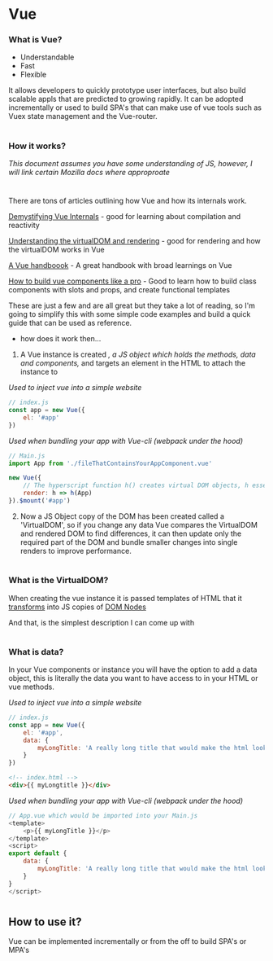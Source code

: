 #
# Vue

### What is Vue?

- Understandable
- Fast
- Flexible

It allows developers to quickly prototype user interfaces, but also build scalable appls that are predicted to growing rapidly. It can be adopted incrementally or used to build SPA's that can make use of vue tools such as Vuex state management and the Vue-router.

#

### How it works?

*This document assumes you have some understanding of JS, however, I will link certain Mozilla docs where approproate*
#

There are tons of articles outlining how Vue and how its internals work.

[Demystifying Vue Internals](https://medium.com/js-imaginea/the-vue-js-internals-7b76f76813e3) - good for learning about compilation and reactivity

[Understanding the virtualDOM and rendering](https://medium.com/@koheimikami/understanding-rendering-process-with-virtual-dom-in-vue-js-a6e602811782) - good for rendering and how the virtualDOM works in Vue

[A Vue handboook](https://medium.freecodecamp.org/the-vue-handbook-a-thorough-introduction-to-vue-js-1e86835d8446) - A great handbook with broad learnings on Vue

[How to build vue components like a pro](https://blog.bitsrc.io/how-to-build-vue-components-like-a-pro-fd89fd4d524d) - Good to learn how to build class components with slots and props, and create functional templates

These are just a few and are all great but they take a lot of reading, so I'm going to simplify this with some simple code examples and build a quick guide that can be used as reference.


+ how does it work then...

1. A Vue instance is created *, a JS object which holds the methods, data and components,* and targets an element in the HTML to attach the instance to

*Used to inject vue into a simple website*
```javascript
// index.js
const app = new Vue({
	el: '#app'
})
```

*Used when bundling your app with Vue-cli (webpack under the hood)*
```javascript
// Main.js
import App from './fileThatContainsYourAppComponent.vue'

new Vue({
	// The hyperscript function h() creates virtual DOM objects, h essentially means createElement
	render: h => h(App)
}).$mount('#app')
```

2. Now a JS Object copy of the DOM has been created called a 'VirtualDOM', so if you change any data Vue compares the VirtualDOM and rendered DOM to find differences, it can then update only the required part of the DOM and bundle smaller changes into single renders to improve performance.

#
### What is the VirtualDOM?

When creating the vue instance it is passed templates of HTML that it [transforms](https://vuejs.org/v2/guide/render-function.html#The-Virtual-DOM) into JS copies of [DOM Nodes](https://developer.mozilla.org/en-US/docs/Web/API/Node)

And that, is the simplest description I can come up with

#
### What is data?

In your Vue components or instance you will have the option to add a data object, this is literally the data you want to have access to in your HTML or vue methods.

*Used to inject vue into a simple website*
```javascript
// index.js
const app = new Vue({
	el: '#app',
	data: {
		myLongTitle: 'A really long title that would make the html look a bit annoying to read, also this is a terrible example'
	}
})
```
```html
<!-- index.html -->
<div>{{ myLongtitle }}</div>
```

*Used when bundling your app with Vue-cli (webpack under the hood)*
```javascript
// App.vue which would be imported into your Main.js
<template>
	<p>{{ myLongTitle }}</p>
</template>
<script>
export default {
	data: {
		myLongTitle: 'A really long title that would make the html look a bit annoying to read, also this is a terrible example'
	}
}
</script>

```

#

## How to use it?

Vue can be implemented incrementally or from the off to build SPA's or  MPA's

